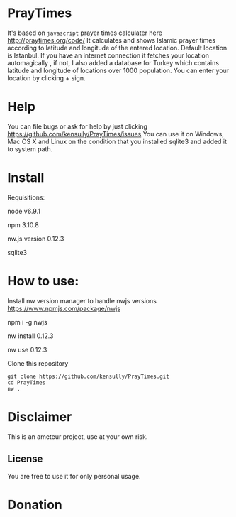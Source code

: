 # PrayTimes
It's based on `javascript` prayer times calculater here http://praytimes.org/code/
It calculates and shows Islamic prayer times according to latitude and longitude of the entered location. Default location is Istanbul. If you have an internet connection it fetches your location automagically , if not, I also added a database for Turkey which contains latitude and longitude of locations over 1000 population. You can enter your location by clicking + sign.

# Help 

You can file bugs or ask for help by just clicking https://github.com/kensully/PrayTimes/issues
You can use it on Windows, Mac OS X  and Linux on the condition that you installed sqlite3 and added it to system path.
# Install
Requisitions:

node v6.9.1

npm 3.10.8

nw.js version 0.12.3

sqlite3

# How to use:

Install nw version  manager to handle nwjs versions https://www.npmjs.com/package/nwjs


npm i -g nwjs

nw install 0.12.3

nw use 0.12.3
 
Clone this repository 

    git clone https://github.com/kensully/PrayTimes.git
    cd PrayTimes
    nw .

# Disclaimer

This is an ameteur project, use  at your own risk.

## License
You are free to use it for only personal usage. 

# Donation 
    
